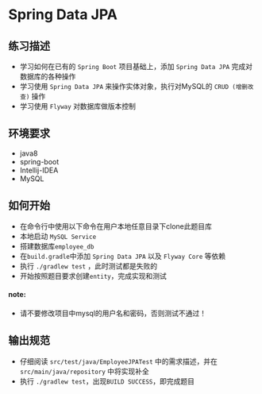 # Spring Data JPA

## 练习描述
- 学习如何在已有的 `Spring Boot` 项目基础上，添加 `Spring Data JPA` 完成对数据库的各种操作
- 学习使用 `Spring Data JPA` 来操作实体对象，执行对MySQL的 `CRUD (增删改查)` 操作
- 学习使用 `Flyway` 对数据库做版本控制

## 环境要求
- java8
- spring-boot
- Intellij-IDEA
- MySQL

## 如何开始
- 在命令行中使用以下命令在用户本地任意目录下clone此题目库
- 本地启动 `MySQL Service` 
- 搭建数据库`employee_db`
- 在`build.gradle`中添加 `Spring Data JPA` 以及 `Flyway Core` 等依赖
- 执行 `./gradlew test` ，此时测试都是失败的
- 开始按照题目要求创建`entity`，完成实现和测试

#### note:
- 请不要修改项目中mysql的用户名和密码，否则测试不通过！

## 输出规范
- 仔细阅读 `src/test/java/EmployeeJPATest` 中的需求描述，并在 `src/main/java/repository` 中将实现补全 
- 执行 `./gradlew test`，出现`BUILD SUCCESS`，即完成题目
